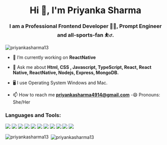 <h1 align="center">Hi 👋, I'm Priyanka Sharma</h1>
<h3 align="center">I am a Professional Frontend Developer 🧑‍💻, Prompt Engineer and all-sports-fan ⛹️‍♂️.</h3>

<p align="left"> <img src="https://komarev.com/ghpvc/?username=priyankasharma13&label=Profile%20views&color=0e75b6&style=flat" alt="priyankasharma13" /> </p>

- 🔭 I’m currently working on **ReactNative**

- 💬 Ask me about **Html, CSS , Javascript, TypeScript, React, React Native, ReactNative, Nodejs, Express, MongoDB.**
- 🖥️ I use Operating System Windows and Mac.
- 📫 How to reach me **priyankasharma4914@gmail.com**
-😄 Pronouns: She/Her

<h3 align="left">Languages and Tools:</h3>

<p align="left"> 
  <a href="#"><img src="https://img.shields.io/badge/HTML5-red?style=for-the-badge&logo=html5&labelColor=black&color=E34F26"/></a>
  <a href="#"><img src="https://img.shields.io/badge/CSS3-white?style=for-the-badge&logo=css3&logoColor=1572B6&labelColor=black&color=1572B6" /></a>
  <a href="#"><img src="https://img.shields.io/badge/JavaScript-yellow?style=for-the-badge&logo=javascript&labelColor=black&color=E34F26"/></a>
  <a href="#"><img src="https://img.shields.io/badge/TypeScript-cyan?style=for-the-badge&logo=typescript&labelColor=black&color=007ACC"/></a>
  <a href="#"><img src="https://img.shields.io/badge/React-blue?style=for-the-badge&logo=react&labelColor=black&color=61DAFB"/></a>
  <a href="#"><img src="https://img.shields.io/badge/Node.JS-green?style=for-the-badge&logo=node.js&logoColor=white&labelColor=black&color=68A063"/></a>
  <a href="#"><img src="https://img.shields.io/badge/Tailwind%20CSS-black?style=for-the-badge&logo=tailwindcss&labelColor=black&color=38B2AC"/></a>
  <a href="#"><img src="https://img.shields.io/badge/React%20Native-blue?style=for-the-badge&logo=react&labelColor=black&color=61DAFB"/></a>
  <a href="#"><img src="https://img.shields.io/badge/Git-red?style=for-the-badge&logo=git&labelColor=black&color=F05032"/></a>
  <a href="#"><img src="https://img.shields.io/badge/GitHub-black?style=for-the-badge&logo=github&labelColor=black&color=181717"/></a>
  <a href="#"><img src="https://img.shields.io/badge/VSCode-cyan?style=for-the-badge&logo=visual%20studio%20code&labelColor=black&color=007ACC"/></a>
</p>


<p><img align="left" src="https://github-readme-stats.vercel.app/api/top-langs?username=priyankasharma13&show_icons=true&locale=en&layout=compact" alt="priyankasharma13" /></p>

<p>&nbsp;<img align="center" src="https://github-readme-stats.vercel.app/api?username=priyankasharma13&show_icons=true&locale=en" alt="priyankasharma13" /></p>
